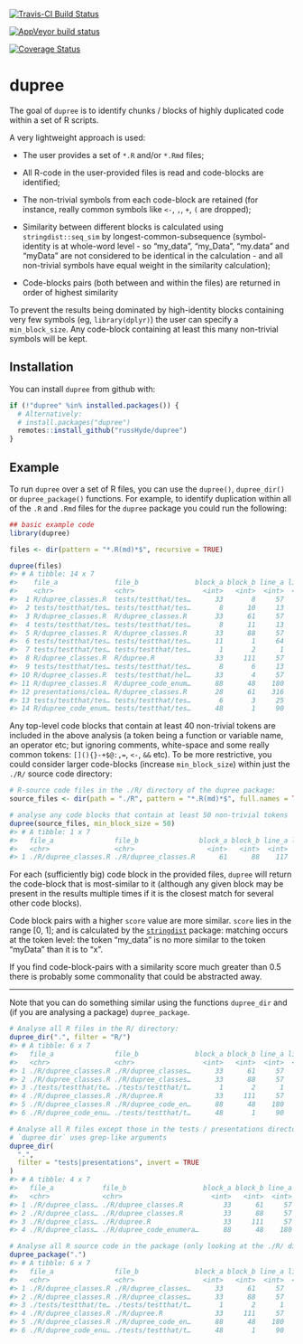 
<!-- README.md is generated from README.Rmd. Please edit the latter -->

<!-- badges: start -->

[![Travis-CI Build
Status](https://travis-ci.org/russHyde/dupree.svg?branch=master)](https://travis-ci.org/russHyde/dupree)

[![AppVeyor build
status](https://ci.appveyor.com/api/projects/status/github/russHyde/dupree?branch=master&svg=true)](https://ci.appveyor.com/project/russHyde/dupree)

[![Coverage
Status](https://img.shields.io/codecov/c/github/russHyde/dupree/master.svg)](https://codecov.io/github/russHyde/dupree?branch=master)

<!-- badges: end -->

# dupree

The goal of `dupree` is to identify chunks / blocks of highly duplicated
code within a set of R scripts.

A very lightweight approach is used:

  - The user provides a set of `*.R` and/or `*.Rmd` files;

  - All R-code in the user-provided files is read and code-blocks are
    identified;

  - The non-trivial symbols from each code-block are retained (for
    instance, really common symbols like `<-`, `,`, `+`, `(` are
    dropped);

  - Similarity between different blocks is calculated using
    `stringdist::seq_sim` by longest-common-subsequence (symbol-identity
    is at whole-word level - so “my\_data”, “my\_Data”, “my.data” and
    “myData” are not considered to be identical in the calculation -
    and all non-trivial symbols have equal weight in the similarity
    calculation);

  - Code-blocks pairs (both between and within the files) are returned
    in order of highest similarity

To prevent the results being dominated by high-identity blocks
containing very few symbols (eg, `library(dplyr)`) the user can specify
a `min_block_size`. Any code-block containing at least this many
non-trivial symbols will be kept.

## Installation

You can install `dupree` from github with:

``` r
if (!"dupree" %in% installed.packages()) {
  # Alternatively:
  # install.packages("dupree")
  remotes::install_github("russHyde/dupree")
}
```

## Example

To run `dupree` over a set of R files, you can use the `dupree()`,
`dupree_dir()` or `dupree_package()` functions. For example, to identify
duplication within all of the `.R` and `.Rmd` files for the `dupree`
package you could run the following:

``` r
## basic example code
library(dupree)

files <- dir(pattern = "*.R(md)*$", recursive = TRUE)

dupree(files)
#> # A tibble: 14 x 7
#>    file_a              file_b              block_a block_b line_a line_b   score
#>    <chr>               <chr>                 <int>   <int>  <int>  <int>   <dbl>
#>  1 R/dupree_classes.R  tests/testthat/tes…      33       8     57     13 0.296  
#>  2 tests/testthat/tes… tests/testthat/tes…       8      10     13    118 0.248  
#>  3 R/dupree_classes.R  R/dupree_classes.R       33      61     57    117 0.218  
#>  4 tests/testthat/tes… tests/testthat/tes…       8      11     13     64 0.216  
#>  5 R/dupree_classes.R  R/dupree_classes.R       33      88     57    180 0.215  
#>  6 tests/testthat/tes… tests/testthat/tes…      11       1     64      1 0.185  
#>  7 tests/testthat/tes… tests/testthat/tes…       1       2      1    132 0.172  
#>  8 R/dupree_classes.R  R/dupree.R               33     111     57    124 0.146  
#>  9 tests/testthat/tes… tests/testthat/tes…       8       6     13     25 0.120  
#> 10 R/dupree_classes.R  tests/testthat/hel…      33       4     57      4 0.114  
#> 11 R/dupree_classes.R  R/dupree_code_enum…      88      48    180     90 0.111  
#> 12 presentations/clea… R/dupree_classes.R       28      61    316    117 0.105  
#> 13 tests/testthat/tes… tests/testthat/tes…       6       3     25     11 0.0972 
#> 14 R/dupree_code_enum… tests/testthat/tes…      48       1     90      1 0.00298
```

Any top-level code blocks that contain at least 40 non-trivial tokens
are included in the above analysis (a token being a function or variable
name, an operator etc; but ignoring comments, white-space and some
really common tokens: `[](){}-+$@:,=`, `<-`, `&&` etc). To be more
restrictive, you could consider larger code-blocks (increase
`min_block_size`) within just the `./R/` source code directory:

``` r
# R-source code files in the ./R/ directory of the dupree package:
source_files <- dir(path = "./R", pattern = "*.R(md)*$", full.names = TRUE)

# analyse any code blocks that contain at least 50 non-trivial tokens
dupree(source_files, min_block_size = 50)
#> # A tibble: 1 x 7
#>   file_a               file_b               block_a block_b line_a line_b score
#>   <chr>                <chr>                  <int>   <int>  <int>  <int> <dbl>
#> 1 ./R/dupree_classes.R ./R/dupree_classes.R      61      88    117    180 0.104
```

For each (sufficiently big) code block in the provided files, `dupree`
will return the code-block that is most-similar to it (although any
given block may be present in the results multiple times if it is the
closest match for several other code blocks).

Code block pairs with a higher `score` value are more similar. `score`
lies in the range \[0, 1\]; and is calculated by the
[`stringdist`](https://github.com/markvanderloo/stringdist) package:
matching occurs at the token level: the token “my\_data” is no more
similar to the token “myData” than it is to “x”.

If you find code-block-pairs with a similarity score much greater than
0.5 there is probably some commonality that could be abstracted away.

-----

Note that you can do something similar using the functions `dupree_dir`
and (if you are analysing a package) `dupree_package`.

``` r
# Analyse all R files in the R/ directory:
dupree_dir(".", filter = "R/")
#> # A tibble: 6 x 7
#>   file_a               file_b              block_a block_b line_a line_b   score
#>   <chr>                <chr>                 <int>   <int>  <int>  <int>   <dbl>
#> 1 ./R/dupree_classes.R ./R/dupree_classes…      33      61     57    117 0.218  
#> 2 ./R/dupree_classes.R ./R/dupree_classes…      33      88     57    180 0.215  
#> 3 ./tests/testthat/te… ./tests/testthat/t…       1       2      1    132 0.172  
#> 4 ./R/dupree_classes.R ./R/dupree.R             33     111     57    124 0.146  
#> 5 ./R/dupree_classes.R ./R/dupree_code_en…      88      48    180     90 0.111  
#> 6 ./R/dupree_code_enu… ./tests/testthat/t…      48       1     90      1 0.00298
```

``` r
# Analyse all R files except those in the tests / presentations directories:
# `dupree_dir` uses grep-like arguments
dupree_dir(
  ".",
  filter = "tests|presentations", invert = TRUE
)
#> # A tibble: 4 x 7
#>   file_a            file_b                   block_a block_b line_a line_b score
#>   <chr>             <chr>                      <int>   <int>  <int>  <int> <dbl>
#> 1 ./R/dupree_class… ./R/dupree_classes.R          33      61     57    117 0.218
#> 2 ./R/dupree_class… ./R/dupree_classes.R          33      88     57    180 0.215
#> 3 ./R/dupree_class… ./R/dupree.R                  33     111     57    124 0.146
#> 4 ./R/dupree_class… ./R/dupree_code_enumera…      88      48    180     90 0.111
```

``` r
# Analyse all R source code in the package (only looking at the ./R/ directory)
dupree_package(".")
#> # A tibble: 6 x 7
#>   file_a               file_b              block_a block_b line_a line_b   score
#>   <chr>                <chr>                 <int>   <int>  <int>  <int>   <dbl>
#> 1 ./R/dupree_classes.R ./R/dupree_classes…      33      61     57    117 0.218  
#> 2 ./R/dupree_classes.R ./R/dupree_classes…      33      88     57    180 0.215  
#> 3 ./tests/testthat/te… ./tests/testthat/t…       1       2      1    132 0.172  
#> 4 ./R/dupree_classes.R ./R/dupree.R             33     111     57    124 0.146  
#> 5 ./R/dupree_classes.R ./R/dupree_code_en…      88      48    180     90 0.111  
#> 6 ./R/dupree_code_enu… ./tests/testthat/t…      48       1     90      1 0.00298
```
